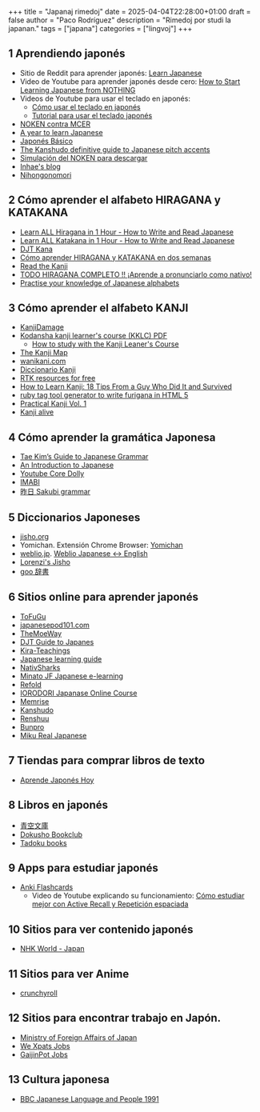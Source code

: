 +++
title = "Japanaj rimedoj"
date = 2025-04-04T22:28:00+01:00
draft = false
author = "Paco Rodríguez"
description = "Rimedoj por studi la japanan."
tags = ["japana"]
categories = ["lingvoj"]
+++
## 1 Aprendiendo japonés

* Sitio de Reddit para aprender japonés: [Learn Japanese](https://www.reddit.com/r/LearnJapanese/) 
* Video de Youtube para aprender japonés desde cero: [How to Start Learning Japanese from NOTHING](https://www.youtube.com/watch?v=sISIVKJh_EA)
* Videos de Youtube para usar el teclado en japonés: 
    * [Cómo usar el teclado en japonés](https://www.youtube.com/watch?v=OIRwTnNsLLg)
    * [Tutorial para usar el teclado japonés](https://www.youtube.com/watch?v=M7JeWFi4NxY)
* [NOKEN contra MCER](https://dekobokobooks.com/2019/01/11/noken-contra-mcer/)
* [A year to learn Japanese](https://www.reddit.com/r/LearnJapanese/comments/fohull/a_year_to_learn_japanese_reflections_on_five/)
* [Japonés Básico](https://japonesbasico.com/)
* [The Kanshudo definitive guide to Japanese pitch accents](https://www.kanshudo.com/howto/pitch)
* [Simulación del NOKEN para descargar](https://www.mitoyocenter.com/aprende-japones/preparacion-noken/recursos-noken/)
* [Inhae's blog](https://notes.inhae.blog/)
* [Nihongonomori](https://nihongonomori.com/)

## 2 Cómo aprender el alfabeto HIRAGANA y KATAKANA

* [Learn ALL Hiragana in 1 Hour - How to Write and Read Japanese](https://www.youtube.com/watch?v=6p9Il_j0zjc&t=1474s)
* [Learn ALL Katakana in 1 Hour - How to Write and Read Japanese](https://www.youtube.com/watch?v=s6DKRgtVLGA)
* [DJT Kana](https://djtguide.neocities.org/kana/)
* [Cómo aprender HIRAGANA y KATAKANA en dos semanas](https://kira-teachings.com/courses/curso-de-hiragana-y-katakana-en-dos-semanas/)
* [Read the Kanji](https://www.readthekanji.com)
* [TODO HIRAGANA COMPLETO !! ¡Aprende a pronunciarlo como nativo!](https://www.youtube.com/watch?v=BhJSdwRFvLg)
* [Practise your knowledge of Japanese alphabets](https://www.gyford.com/japanese/)

## 3 Cómo aprender el alfabeto KANJI

* [KanjiDamage](https://www.kanjidamage.com/)
* [Kodansha kanji learner's course (KKLC) PDF](https://mega.nz/#!ncYFXTyJ!KXwmhJu4QogtPasf0wt_zxyGvIfnm4gXxKsmdIv51sQ)
    * [How to study with the Kanji Leaner's Course](https://keystojapanese.com/how-to-study/)
* [The Kanji Map](https://thekanjimap.com/)
* [wanikani.com](https://www.wanikani.com/)
* [Diccionario Kanji](https://japonesbasico.com/kanji/)
* [RTK resources for free](https://www.youtube.com/watch?v=LxGlMt9bRvo)
* [How to Learn Kanji: 18 Tips From a Guy Who Did It and Survived](https://www.fluentu.com/blog/japanese/how-to-learn-kanji/)
* [ruby tag tool generator to write furigana in HTML 5](https://www.kurumi.com/jp/rubytool.html)
* [Practical Kanji Vol. 1](https://2024.ask-books.com/jp/978-4-86639-569-2/)
* [Kanji alive](https://kanjialive.com/)

## 4 Cómo aprender la gramática Japonesa

* [Tae Kim’s Guide to Japanese Grammar](https://gohoneko.neocities.org/grammar/taekim)
* [An Introduction to Japanese](https://pomax.github.io/nrGrammar/)
* [Youtube Core Dolly](https://www.youtube.com/playlist?list=PLg9uYxuZf8x_A-vcqqyOFZu06WlhnypWj)
* [IMABI](https://djtguide.github.io/grammar/imabi.html)
* [昨日 Sakubi grammar](https://djtguide.github.io/learn/anon/sakubi.html)

## 5 Diccionarios Japoneses

* [jisho.org](https://jisho.org/)
* Yomichan. Extensión Chrome Browser: [Yomichan](https://www.tofugu.com/japanese-learning-resources-database/yomichan/)
* [weblio.jp](https://www.weblio.jp/). [Weblio Japanese ↔ English](https://ejje.weblio.jp/)
* [Lorenzi's Jisho](https://jisho.hlorenzi.com/)
* [goo 辞書](https://dictionary.goo.ne.jp/)

## 6 Sitios online para aprender japonés

* [ToFuGu](http://tofugu.com)
* [japanesepod101.com](https://www.japanesepod101.com/)
* [TheMoeWay](https://learnjapanese.moe/)
* [DJT Guide to Japanes](https://djtguide.neocities.org)
* [Kira-Teachings](https://kira-teachings.com/)
* [Japanese learning guide](https://donkuri.github.io/learn-japanese/guide/)
* [NativSharks](https://app.nativshark.com/)
* [Minato JF Japanese e-learning](https://minato-jf.jp/)
* [Refold](https://refold.la/es/)
* [IORODORI Japanase Online Course](https://www.irodori-online.jpf.go.jp/)
* [Memrise](https://app.memrise.com/)
* [Kanshudo](https://www.kanshudo.com/)
* [Renshuu](https://www.renshuu.org/)
* [Bunpro](https://bunpro.jp/es)
* [Miku Real Japanese](https://www.mikurealjapanese.com/)

## 7 Tiendas para comprar libros de texto

* [Aprende Japonés Hoy](https://www.aprendejaponeshoy.com/es/)

## 8 Libros en japonés

* [青空文庫](https://www.aozora.gr.jp/)
* [Dokusho Bookclub](https://dokushoclub.com/)
* [Tadoku books](https://tadoku.org/japanese/en/)

## 9 Apps para estudiar japonés

* [Anki Flashcards](https://apps.ankiweb.net/)
    * Video de Youtube explicando su funcionamiento: [Cómo estudiar mejor con Active Recall y Repetición espaciada](https://www.youtube.com/watch?v=98pbPqlkBlc)

## 10 Sitios para ver contenido japonés

* [NHK World - Japan](https://www3.nhk.or.jp/nhkworld/es/)

## 11 Sitios para ver Anime

* [crunchyroll](https://www.crunchyroll.com/es-es)

## 12 Sitios para encontrar trabajo en Japón.

* [Ministry of Foreign Affairs of Japan](https://www.mofa.go.jp/j_info/visit/visa/long/index.html)
* [We Xpats Jobs](https://we-xpats.com/en/destination/as/jp/)
* [GaijinPot Jobs](https://jobs.gaijinpot.com/en/)

## 13 Cultura japonesa

* [BBC Japanese Language and People 1991](https://archive.org/details/BBCJapaneseLanguageAndPeopleEp00Of10PreliminaryProgram1991)